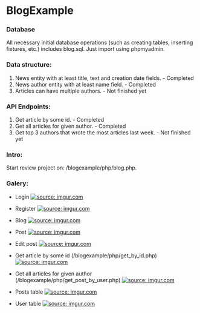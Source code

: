 # BlogExample

### Database
All necessary initial database operations (such as creating tables, inserting fixtures, etc.) includes blog.sql. Just import using phpmyadmin.

### Data structure:
1. News entity with at least title, text and creation date fields. - Completed
2. News author entity with at least name field. - Completed
3. Articles can have multiple authors. - Not finished yet

### API Endpoints:
1. Get article by some id. - Completed
2. Get all articles for given author. - Completed
3. Get top 3 authors that wrote the most articles last week. - Not finished yet

### Intro:
Start review project on: /blogexample/php/blog.php.

### Galery:
- Login
<a href="https://imgur.com/sEiDN8X"><img src="https://i.imgur.com/sEiDN8X.png" title="source: imgur.com" /></a>

- Register
<a href="https://imgur.com/FfhwV5j"><img src="https://i.imgur.com/FfhwV5j.png" title="source: imgur.com" /></a>

- Blog
<a href="https://imgur.com/krl0vXz"><img src="https://i.imgur.com/krl0vXz.png" title="source: imgur.com" /></a>

- Post
<a href="https://imgur.com/LAwJBvC"><img src="https://i.imgur.com/LAwJBvC.png" title="source: imgur.com" /></a>

- Edit post
<a href="https://imgur.com/QsaEtg0"><img src="https://i.imgur.com/QsaEtg0.png" title="source: imgur.com" /></a>

- Get article by some id (/blogexample/php/get_by_id.php)
<a href="https://imgur.com/EHJoxej"><img src="https://i.imgur.com/EHJoxej.png" title="source: imgur.com" /></a>

- Get all articles for given author (/blogexample/php/get_post_by_user.php)
<a href="https://imgur.com/oMwDdGq"><img src="https://i.imgur.com/oMwDdGq.png" title="source: imgur.com" /></a>

- Posts table
<a href="https://imgur.com/00ramuH"><img src="https://i.imgur.com/00ramuH.png" title="source: imgur.com" /></a>

- User table
<a href="https://imgur.com/WJaOFJT"><img src="https://i.imgur.com/WJaOFJT.png" title="source: imgur.com" /></a>
